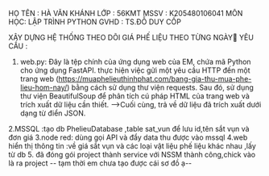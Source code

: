 HỌ TÊN : HÀ VĂN KHÁNH
LỚP :    56KMT
MSSV :   K205480106041
MÔN HỌC: LẬP TRÌNH PYTHON
GVHD : TS.ĐỖ DUY CỐP

XÂY DỰNG HỆ THỐNG THEO DÕI GIÁ PHẾ LIỆU THEO TỪNG NGÀY🔄
YÊU CẦU : 
 1. web.py: Đây là tệp chính của ứng dụng web của EM, chứa mã Python cho ứng dụng FastAPI.
   thực hiện việc gửi một yêu cầu HTTP đến một trang web (https://muaphelieuthinhphat.com/bang-gia-thu-mua-phe-lieu-hom-nay/)
bằng cách sử dụng thư viện requests. Sau đó,  sử dụng thư viện BeautifulSoup để phân tích cú pháp HTML của trang web và trích xuất dữ liệu cần thiết.
-->Cuối cùng, trả về dữ liệu đã trích xuất dưới dạng từ điển JSON.

2.MSSQL :tạo db PhelieuDatabase ,table sat_vun để lưu id,tên sắt vụn và đơn giá
3.node red: dùng gọi API và đẩy data thu được vào mssql
4.web hiển thị thông tin :về giá sắt vụn và các loại vật liệu phế liệu khác nhau ,lấy từ db
5. đã đóng gói project thành service với NSSM thành công,chick vào là ra project
                      -- tạm thời em chưa tạo được cái sơ đồ ạ--
 
